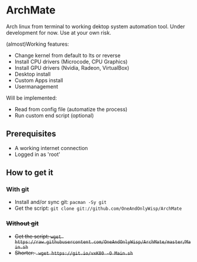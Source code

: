 # ArchMate
Arch linux from terminal to working dektop system automation tool.
Under development for now. Use at your own risk.

(almost)Working features:
- Change kernel from default to lts or reverse
- Install CPU drivers (Microcode, CPU Graphics)
- Install GPU drivers (Nvidia, Radeon, VirtualBox)
- Desktop install
- Custom Apps install
- Usermanagement

Will be implemented:
- Read from config file (automatize the process)
- Run custom end script (optional)

## Prerequisites

- A working internet connection
- Logged in as 'root'

## How to get it
### With git
- Install and/or sync git: `pacman -Sy git`
- Get the script: `git clone git://github.com/OneAndOnlyWisp/ArchMate`

### ~~Without git~~
- ~~Get the script: ` wget https://raw.githubusercontent.com/OneAndOnlyWisp/ArchMate/master/Main.sh `~~
- ~~Shorter: ` wget https://git.io/vxK80 -O Main.sh`~~
